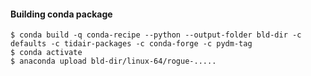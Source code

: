 
#### Building conda package

````
$ conda build -q conda-recipe --python --output-folder bld-dir -c defaults -c tidair-packages -c conda-forge -c pydm-tag
$ conda activate
$ anaconda upload bld-dir/linux-64/rogue-.....
````
